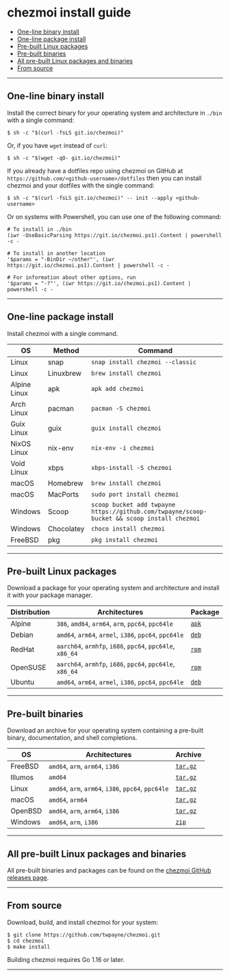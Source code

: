 # chezmoi install guide

<!--- toc --->
* [One-line binary install](#one-line-binary-install)
* [One-line package install](#one-line-package-install)
* [Pre-built Linux packages](#pre-built-linux-packages)
* [Pre-built binaries](#pre-built-binaries)
* [All pre-built Linux packages and binaries](#all-pre-built-linux-packages-and-binaries)
* [From source](#from-source)

---

## One-line binary install

Install the correct binary for your operating system and architecture in `./bin`
with a single command:

```console
$ sh -c "$(curl -fsLS git.io/chezmoi)"
```

Or, if you have `wget` instead of `curl`:

```console
$ sh -c "$(wget -qO- git.io/chezmoi)"
```

If you already have a dotfiles repo using chezmoi on GitHub at
`https://github.com/<github-username>/dotfiles` then you can install chezmoi and
your dotfiles with the single command:

```console
$ sh -c "$(curl -fsLS git.io/chezmoi)" -- init --apply <github-username>
```

Or on systems with Powershell, you can use one of the following command:

```
# To install in ./bin
(iwr -UseBasicParsing https://git.io/chezmoi.ps1).Content | powershell -c -

# To install in another location
'$params = "-BinDir ~/other"', (iwr https://git.io/chezmoi.ps1).Content | powershell -c -

# For information about other options, run
'$params = "-?"', (iwr https://git.io/chezmoi.ps1).Content | powershell -c -
```

---

## One-line package install

Install chezmoi with a single command.

| OS           | Method     | Command                                                                                     |
| ------------ | ---------- | ------------------------------------------------------------------------------------------- |
| Linux        | snap       | `snap install chezmoi --classic`                                                            |
| Linux        | Linuxbrew  | `brew install chezmoi`                                                                      |
| Alpine Linux | apk        | `apk add chezmoi`                                                                           |
| Arch Linux   | pacman     | `pacman -S chezmoi`                                                                         |
| Guix Linux   | guix       | `guix install chezmoi`                                                                      |
| NixOS Linux  | nix-env    | `nix-env -i chezmoi`                                                                        |
| Void Linux   | xbps       | `xbps-install -S chezmoi`                                                                   |
| macOS        | Homebrew   | `brew install chezmoi`                                                                      |
| macOS        | MacPorts   | `sudo port install chezmoi`                                                                 |
| Windows      | Scoop      | `scoop bucket add twpayne https://github.com/twpayne/scoop-bucket && scoop install chezmoi` |
| Windows      | Chocolatey | `choco install chezmoi`                                                                     |
| FreeBSD      | pkg        | `pkg install chezmoi`                                                                       |

---

## Pre-built Linux packages

Download a package for your operating system and architecture and install it
with your package manager.

| Distribution | Architectures                                             | Package                                                     |
| ------------ | --------------------------------------------------------- | ----------------------------------------------------------- |
| Alpine       | `386`, `amd64`, `arm64`, `arm`, `ppc64`, `ppc64le`        | [`apk`](https://github.com/twpayne/chezmoi/releases/latest) |
| Debian       | `amd64`, `arm64`, `armel`, `i386`, `ppc64`, `ppc64le`     | [`deb`](https://github.com/twpayne/chezmoi/releases/latest) |
| RedHat       | `aarch64`, `armhfp`, `i686`, `ppc64`, `ppc64le`, `x86_64` | [`rpm`](https://github.com/twpayne/chezmoi/releases/latest) |
| OpenSUSE     | `aarch64`, `armhfp`, `i686`, `ppc64`, `ppc64le`, `x86_64` | [`rpm`](https://github.com/twpayne/chezmoi/releases/latest) |
| Ubuntu       | `amd64`, `arm64`, `armel`, `i386`, `ppc64`, `ppc64le`     | [`deb`](https://github.com/twpayne/chezmoi/releases/latest) |

---

## Pre-built binaries

Download an archive for your operating system containing a pre-built binary,
documentation, and shell completions.

| OS         | Architectures                                       | Archive                                                        |
| ---------- | --------------------------------------------------- | -------------------------------------------------------------- |
| FreeBSD    | `amd64`, `arm`, `arm64`, `i386`                     | [`tar.gz`](https://github.com/twpayne/chezmoi/releases/latest) |
| Illumos    | `amd64`                                             | [`tar.gz`](https://github.com/twpayne/chezmoi/releases/latest) |
| Linux      | `amd64`, `arm`, `arm64`, `i386`, `ppc64`, `ppc64le` | [`tar.gz`](https://github.com/twpayne/chezmoi/releases/latest) |
| macOS      | `amd64`, `arm64`                                    | [`tar.gz`](https://github.com/twpayne/chezmoi/releases/latest) |
| OpenBSD    | `amd64`, `arm`, `arm64`, `i386`                     | [`tar.gz`](https://github.com/twpayne/chezmoi/releases/latest) |
| Windows    | `amd64`, `arm`, `i386`                              | [`zip`](https://github.com/twpayne/chezmoi/releases/latest)    |

---

## All pre-built Linux packages and binaries

All pre-built binaries and packages can be found on the [chezmoi GitHub releases
page](https://github.com/twpayne/chezmoi/releases/latest).

---

## From source

Download, build, and install chezmoi for your system:

```console
$ git clone https://github.com/twpayne/chezmoi.git
$ cd chezmoi
$ make install
```

Building chezmoi requires Go 1.16 or later.

---
